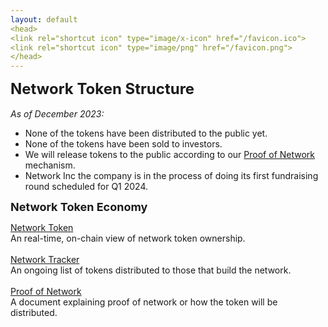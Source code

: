 ```yaml
---
layout: default
<head>
<link rel="shortcut icon" type="image/x-icon" href="/favicon.ico">
<link rel="shortcut icon" type="image/png" href="/favicon.png">
</head>
---
```


<b><font size="5">Network Token Structure</font></b>
<br>
<br>
_As of December 2023:_
- None of the tokens have been distributed to the public yet.
- None of the tokens have been sold to investors.
- We will release tokens to the public according to our [Proof of Network](/proofofnetwork) mechanism.
- Network Inc the company is in the process of doing its first fundraising round scheduled for Q1 2024.

<b><font size="4">Network Token Economy</font></b>

<a href="https://etherscan.io/token/0x7b5726f8261705f6b9e60094ef4427f8e2f29a44">Network Token</a>
<br>
An real-time, on-chain view of network token ownership.
<br>
<br>
[Network Tracker](/tracker)
<br>
An ongoing list of tokens distributed to those that build the network.
<br>
<br>
[Proof of Network](/proofofnetwork)
<br>
A document explaining proof of network or how the token will be distributed.
<br>
<br>



